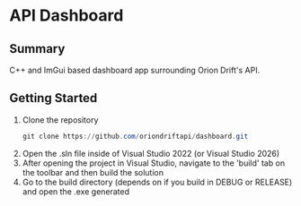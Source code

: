 # API Dashboard

## Summary
C++ and ImGui based dashboard app surrounding Orion Drift's API.

## Getting Started
1. Clone the repository
   ```powershell
   git clone https://github.com/oriondriftapi/dashboard.git
   ```
2. Open the .sln file inside of Visual Studio 2022 (or Visual Studio 2026)
3. After opening the project in Visual Studio, navigate to the 'build' tab on the toolbar and then build the solution
4. Go to the build directory (depends on if you build in DEBUG or RELEASE) and open the .exe generated
